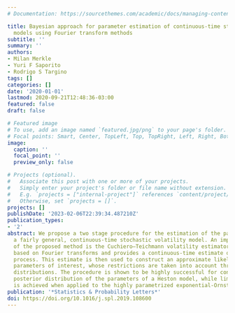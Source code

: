 ```yaml
---
# Documentation: https://sourcethemes.com/academic/docs/managing-content/

title: Bayesian approach for parameter estimation of continuous-time stochastic volatility
  models using Fourier transform methods
subtitle: ''
summary: ''
authors:
- Milan Merkle
- Yuri F Saporito
- Rodrigo S Targino
tags: []
categories: []
date: '2020-01-01'
lastmod: 2020-09-21T12:48:36-03:00
featured: false
draft: false

# Featured image
# To use, add an image named `featured.jpg/png` to your page's folder.
# Focal points: Smart, Center, TopLeft, Top, TopRight, Left, Right, BottomLeft, Bottom, BottomRight.
image:
  caption: ''
  focal_point: ''
  preview_only: false

# Projects (optional).
#   Associate this post with one or more of your projects.
#   Simply enter your project's folder or file name without extension.
#   E.g. `projects = ["internal-project"]` references `content/project/deep-learning/index.md`.
#   Otherwise, set `projects = []`.
projects: []
publishDate: '2023-02-06T22:39:34.487210Z'
publication_types:
- '2'
abstract: We propose a two stage procedure for the estimation of the parameters of
  a fairly general, continuous-time stochastic volatility model. An important ingredient
  of the proposed method is the Cuchiero–Teichmann volatility estimator, which is
  based on Fourier transforms and provides a continuous-time estimate of the latent
  process. This estimate is then used to construct an approximate likelihood for the
  parameters of interest, whose restrictions are taken into account through prior
  distributions. The procedure is shown to be highly successful for constructing the
  posterior distribution of the parameters of a Heston model, while limited success
  is achieved when applied to the highly parametrized exponential-Ornstein–Uhlenbeck.
publication: '*Statistics & Probability Letters*'
doi: https://doi.org/10.1016/j.spl.2019.108600
---
```

